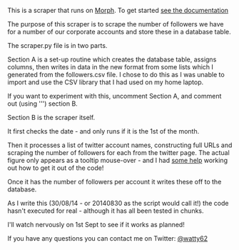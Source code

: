 This is a scraper that runs on [Morph](https://morph.io). To get started [see the documentation](https://morph.io/documentation)

The purpose of this scraper is to scrape the number of followers we have for a number of our corporate accounts and store these in a database table. 

The scraper.py file is in two parts.

Section A is a set-up routine which creates the database table, assigns columns, then writes in data in the new format from some lists which I generated from the followers.csv file. I chose to do this as I was unable to import and use the CSV library that I had used on my home laptop.

If you want to experiment with this, uncomment Section A, and comment out (using ''') section B.

Section B is the scraper itself.

It first checks the date - and only runs if it is the 1st of the month. 

Then it processes a list of twitter account names, constructing full URLs and scraping the number of followers for each from the twitter page. The actual figure only appears as a tooltip mouse-over - and I had [some help](http://stackoverflow.com/questions/25447571/grabbing-a-specific-value-from-a-webpage-using-lxml?noredirect=1#comment39705950_25447571)  working out how to get it out of the code! 

Once it has the number of followers per account it writes these off to the database.

As I write this (30/08/14 - or 20140830 as the script would call it!) the code hasn't executed for real - although it has all been tested in chunks.

I'll watch nervously on 1st Sept to see if it works as planned!

If you have any questions you can contact me on Twitter: [@watty62](http://twitter.com/watty62)
